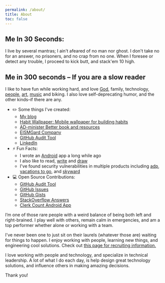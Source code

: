 ```yaml
---
permalink: /about/
title: About
toc: false
---
```


## Me In 30 Seconds:	

I live by several mantras; I ain't afeared of no man nor ghost. I don't take no for an answer, no prisoners, and no crap from no one. When I foresee or detect any trouble, I proceed to kick butt, and stack'em 10 high.

## Me in 300 seconds – If you are a slow reader
I like to have fun while working hard, and love [God](https://churchofjesuschrist.org), family, technology, [people](https://www.linkedin.com/in/benfrancom/), [art](https://benfran.com/tags/#art/), [music](https://benfran.com/tags/#music/) and biking. I also love self-deprecating humor, and the other kinds–if there are any. 

- ✏️ Some things I've created:
  - [My blog](https://benfran.com)
  - [Habit Wallpaper: Mobile wallpaper for building habits](https://habituwall.com)
  - [AD-minister Better book and resources](https://administerbetter.com)
  - [EISMGard Company](https://www.eismgard.com)
  - [GitHub Audit Tool](https://github.com/EISMGard/github-audit-tool)
  - [LinkedIn](https://www.linkedin.com/in/benfrancom/)
- ⚡ Fun Facts:
  - I wrote an [Android](https://github.com/bfrancom/ClerkCount) app a long while ago
  - I also like to read, [write](https://benfran.com) and [draw](https://benfran.com/tags/comics/)
  - I've found security vulnerabilities in multiple products including [adp](https://www.adp.com/), [vacations to go](https://www.vacationstogo.com/), and [skyward](https://en.wikipedia.org/wiki/Skyward)
- 💻 Open Source Contributions: 
  - [GitHub Audit Tool](https://github.com/EISMGard/github-audit-tool)
  - [GitHub Issues](https://github.com/search?q=bfrancom&type=issues)
  - [GitHub Gists](https://gist.github.com/bfrancom)
  - [StackOverflow Answers](https://stackoverflow.com/users/7016129/ben-francom)
  - [Clerk Count Android App](https://github.com/bfrancom/ClerkCount)

I’m one of those rare people with a weird balance of being both left and right-brained. I play well with others, remain calm in emergencies, and am a top performer whether alone or working with a team. 

I've never been one to just sit on their laurels (whatever those are) waiting for things to happen. I enjoy working with people, learning new things, and engineering cool solutions. Check out [this page for recruiting information.](/recruiters) 

I love working with people and technology, and specialize in technical leadership. A lot of what I do each day, is help design great technology solutions, and influence others in making amazing decisions.

Thank you!
